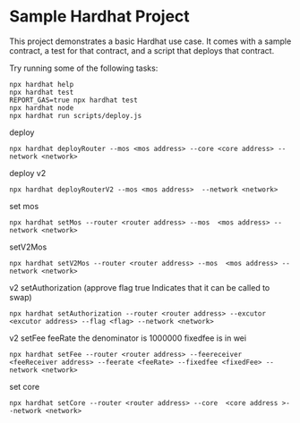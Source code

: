 # Sample Hardhat Project

This project demonstrates a basic Hardhat use case. It comes with a sample contract, a test for that contract, and a script that deploys that contract.

Try running some of the following tasks:

```shell
npx hardhat help
npx hardhat test
REPORT_GAS=true npx hardhat test
npx hardhat node
npx hardhat run scripts/deploy.js
```

deploy

```
npx hardhat deployRouter --mos <mos address> --core <core address> --network <network>
```

deploy v2

```
npx hardhat deployRouterV2 --mos <mos address>  --network <network>
```

set mos

```
npx hardhat setMos --router <router address> --mos  <mos address> --network <network>
```

setV2Mos

```
npx hardhat setV2Mos --router <router address> --mos  <mos address> --network <network>
```

v2 setAuthorization  (approve flag true  Indicates that it can be called to swap)

```
npx hardhat setAuthorization --router <router address> --excutor <excutor address> --flag <flag> --network <network>
```

v2 setFee  feeRate   the denominator is 1000000  fixedfee is in wei

```
npx hardhat setFee --router <router address> --feereceiver <feeReceiver address> --feerate <feeRate> --fixedfee <fixedFee> --network <network>
```

set core

```
npx hardhat setCore --router <router address> --core  <core address >--network <network>
```
